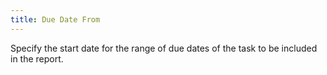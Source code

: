 ```yaml
---
title: Due Date From
---
```



Specify the start date for the range of due dates of the task to be  included in the report.
